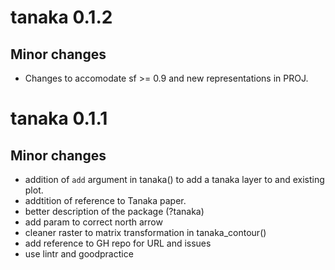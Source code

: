 # tanaka 0.1.2

## Minor changes

- Changes to accomodate sf >= 0.9 and new representations in PROJ. 




# tanaka 0.1.1

## Minor changes

- addition of `add` argument in tanaka() to add a tanaka layer to and existing
plot.   
- addtition of reference to Tanaka paper. 
- better description of the package (?tanaka)
- add param to correct north arrow
- cleaner raster to matrix transformation in tanaka_contour()
- add reference to GH repo for URL and issues
- use lintr and goodpractice



